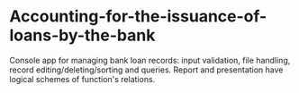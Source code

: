# Accounting-for-the-issuance-of-loans-by-the-bank
Console app for managing bank loan records: input validation, file handling, record editing/deleting/sorting and queries. Report and presentation have logical schemes of function's relations.
